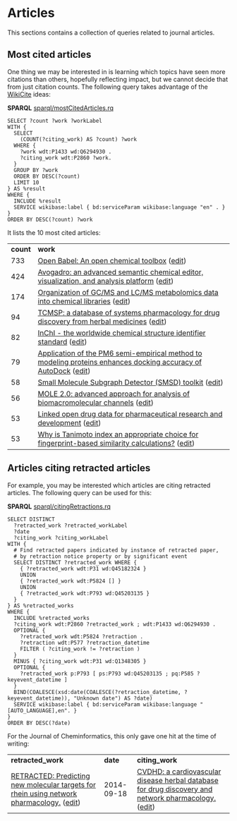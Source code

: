 # Articles

This sections contains a collection of queries related to journal <a name="tp1">article</a>s.

## Most cited articles

One thing we may be interested in is learning which topics have seen more citations
than others, hopefully reflecting impact, but we cannot decide that from just
citation counts. The following query takes advantage of the [WikiCite](http://wikicite.org/)
ideas:

**SPARQL** [sparql/mostCitedArticles.rq](sparql/mostCitedArticles.code.html)
```sparql
SELECT ?count ?work ?workLabel
WITH {
  SELECT
    (COUNT(?citing_work) AS ?count) ?work
  WHERE {
    ?work wdt:P1433 wd:Q6294930 .
    ?citing_work wdt:P2860 ?work.
  }
  GROUP BY ?work
  ORDER BY DESC(?count)
  LIMIT 10
} AS %result
WHERE {
  INCLUDE %result
  SERVICE wikibase:label { bd:serviceParam wikibase:language "en" . } 
}
ORDER BY DESC(?count) ?work
```

It lists the 10 <a name="tp2">most cited</a> articles:

<table>
  <tr>
    <td><b>count</b></td>
    <td><b>work</b></td>
  </tr>
  <tr>
    <td>733</td>
    <td><a href="https://tools.wmflabs.org/scholia/Q21198766">Open Babel: An open chemical toolbox</a> (<a href="http://www.wikidata.org/entity/Q21198766">edit</a>)</td>
  </tr>
  <tr>
    <td>424</td>
    <td><a href="https://tools.wmflabs.org/scholia/Q21092922">Avogadro: an advanced semantic chemical editor, visualization, and analysis platform</a> (<a href="http://www.wikidata.org/entity/Q21092922">edit</a>)</td>
  </tr>
  <tr>
    <td>174</td>
    <td><a href="https://tools.wmflabs.org/scholia/Q27702050">Organization of GC/MS and LC/MS metabolomics data into chemical libraries</a> (<a href="http://www.wikidata.org/entity/Q27702050">edit</a>)</td>
  </tr>
  <tr>
    <td>94</td>
    <td><a href="https://tools.wmflabs.org/scholia/Q27703005">TCMSP: a database of systems pharmacology for drug discovery from herbal medicines</a> (<a href="http://www.wikidata.org/entity/Q27703005">edit</a>)</td>
  </tr>
  <tr>
    <td>82</td>
    <td><a href="https://tools.wmflabs.org/scholia/Q21030547">InChI - the worldwide chemical structure identifier standard</a> (<a href="http://www.wikidata.org/entity/Q21030547">edit</a>)</td>
  </tr>
  <tr>
    <td>79</td>
    <td><a href="https://tools.wmflabs.org/scholia/Q27702054">Application of the PM6 semi-empirical method to modeling proteins enhances docking accuracy of AutoDock</a> (<a href="http://www.wikidata.org/entity/Q27702054">edit</a>)</td>
  </tr>
  <tr>
    <td>58</td>
    <td><a href="https://tools.wmflabs.org/scholia/Q21198771">Small Molecule Subgraph Detector (SMSD) toolkit</a> (<a href="http://www.wikidata.org/entity/Q21198771">edit</a>)</td>
  </tr>
  <tr>
    <td>56</td>
    <td><a href="https://tools.wmflabs.org/scholia/Q27703086">MOLE 2.0: advanced approach for analysis of biomacromolecular channels</a> (<a href="http://www.wikidata.org/entity/Q27703086">edit</a>)</td>
  </tr>
  <tr>
    <td>53</td>
    <td><a href="https://tools.wmflabs.org/scholia/Q24607780">Linked open drug data for pharmaceutical research and development</a> (<a href="http://www.wikidata.org/entity/Q24607780">edit</a>)</td>
  </tr>
  <tr>
    <td>53</td>
    <td><a href="https://tools.wmflabs.org/scholia/Q27702310">Why is Tanimoto index an appropriate choice for fingerprint-based similarity calculations?</a> (<a href="http://www.wikidata.org/entity/Q27702310">edit</a>)</td>
  </tr>
</table>

## Articles citing retracted articles

For example, you may be interested which articles are citing <a name="tp3">retracted article</a>s.
The following query can be used for this:

**SPARQL** [sparql/citingRetractions.rq](sparql/citingRetractions.code.html)
```sparql
SELECT DISTINCT
  ?retracted_work ?retracted_workLabel
  ?date
  ?citing_work ?citing_workLabel
WITH {
  # Find retracted papers indicated by instance of retracted paper, 
  # by retraction notice property or by significant event
  SELECT DISTINCT ?retracted_work WHERE {
    { ?retracted_work wdt:P31 wd:Q45182324 }
    UNION
    { ?retracted_work wdt:P5824 [] }
    UNION
    { ?retracted_work wdt:P793 wd:Q45203135 }
  }
} AS %retracted_works
WHERE {
  INCLUDE %retracted_works
  ?citing_work wdt:P2860 ?retracted_work ; wdt:P1433 wd:Q6294930 .
  OPTIONAL {
    ?retracted_work wdt:P5824 ?retraction .
    ?retraction wdt:P577 ?retraction_datetime
    FILTER ( ?citing_work != ?retraction )
  }
  MINUS { ?citing_work wdt:P31 wd:Q1348305 }
  OPTIONAL {
    ?retracted_work p:P793 [ ps:P793 wd:Q45203135 ; pq:P585 ?keyevent_datetime ]
  }
  BIND(COALESCE(xsd:date(COALESCE(?retraction_datetime, ?keyevent_datetime)), "Unknown date") AS ?date)
  SERVICE wikibase:label { bd:serviceParam wikibase:language "[AUTO_LANGUAGE],en". }
}
ORDER BY DESC(?date)
```

For the Journal of Cheminformatics, this only gave one hit at the time
of writing:

<table>
  <tr>
    <td><b>retracted_work</b></td>
    <td><b>date</b></td>
    <td><b>citing_work</b></td>
  </tr>
  <tr>
    <td><a href="https://tools.wmflabs.org/scholia/Q34203691">RETRACTED: Predicting new molecular targets for rhein using network pharmacology.</a> (<a href="http://www.wikidata.org/entity/Q34203691">edit</a>)</td>
    <td>2014-09-18</td>
    <td><a href="https://tools.wmflabs.org/scholia/Q37426159">CVDHD: a cardiovascular disease herbal database for drug discovery and network pharmacology.</a> (<a href="http://www.wikidata.org/entity/Q37426159">edit</a>)</td>
  </tr>
</table>

